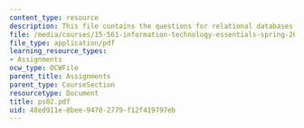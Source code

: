 ```yaml
---
content_type: resource
description: This file contains the questions for relational databases.
file: /media/courses/15-561-information-technology-essentials-spring-2005/48ed911e8bee94702779f12f419797eb_ps02.pdf
file_type: application/pdf
learning_resource_types:
- Assignments
ocw_type: OCWFile
parent_title: Assignments
parent_type: CourseSection
resourcetype: Document
title: ps02.pdf
uid: 48ed911e-8bee-9470-2779-f12f419797eb
---
```

